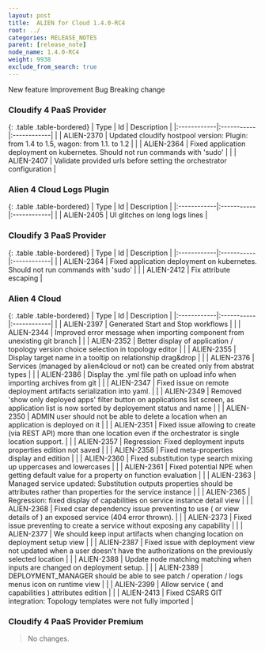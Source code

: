 ```yaml
---
layout: post
title:  ALIEN for Cloud 1.4.0-RC4
root: ../
categories: RELEASE_NOTES
parent: [release_note]
node_name: 1.4.0-RC4
weight: 9938
exclude_from_search: true
---
```





<i class="fa fa-plus text-success"></i> New feature <i class="fa fa-level-up text-primary"></i> Improvement  <i class="fa fa-bug text-danger"></i> Bug <i class="fa fa-exclamation-triangle text-warning"></i> Breaking change


### Cloudify 4 PaaS Provider



  {: .table .table-bordered}
  | Type        | Id         | Description |
  |:------------|:-----------|:------------|
      |  <i class="fa fa-level-up text-primary"></i> | ALIEN-2370 | Updated cloudify hostpool version: Plugin: from 1.4 to 1.5, wagon: from 1.1. to 1.2  |
      |  <i class="fa fa-bug text-danger"></i> | ALIEN-2364 | Fixed application deployment on kubernetes. Should not run commands with 'sudo'  |
    |  <i class="fa fa-bug text-danger"></i> | ALIEN-2407 | Validate provided urls before setting the orchestrator configuration  |



### Alien 4 Cloud Logs Plugin



  {: .table .table-bordered}
  | Type        | Id         | Description |
  |:------------|:-----------|:------------|
        |  <i class="fa fa-bug text-danger"></i> | ALIEN-2405 | UI glitches on long logs lines   |



### Cloudify 3 PaaS Provider



  {: .table .table-bordered}
  | Type        | Id         | Description |
  |:------------|:-----------|:------------|
        |  <i class="fa fa-bug text-danger"></i> | ALIEN-2364 | Fixed application deployment on kubernetes. Should not run commands with 'sudo'  |
    |  <i class="fa fa-bug text-danger"></i> | ALIEN-2412 | Fix attribute escaping  |



### Alien 4 Cloud



  {: .table .table-bordered}
  | Type        | Id         | Description |
  |:------------|:-----------|:------------|
    |  <i class="fa fa-plus text-success"></i> | ALIEN-2397 | Generated Start and Stop workflows  |
      |  <i class="fa fa-level-up text-primary"></i> | ALIEN-2344 | Improved error message when importing component from unexisting git branch  |
    |  <i class="fa fa-level-up text-primary"></i> | ALIEN-2352 | Better display of application / topology version choice selection in topology editor  |
    |  <i class="fa fa-level-up text-primary"></i> | ALIEN-2355 | Display target name in a tooltip on relationship drag&drop  |
    |  <i class="fa fa-level-up text-primary"></i> | ALIEN-2376 | Services (managed by alien4cloud or not) can be created only from abstrat types  |
    |  <i class="fa fa-level-up text-primary"></i> | ALIEN-2386 | Display the .yml file path on upload info when importing archives from git  |
      |  <i class="fa fa-bug text-danger"></i> | ALIEN-2347 | Fixed issue on remote deployment artifacts serialization into yaml.  |
    |  <i class="fa fa-bug text-danger"></i> | ALIEN-2349 | Removed 'show only deployed apps' filter button on applications list screen, as application list is now sorted by deployement status and name  |
    |  <i class="fa fa-bug text-danger"></i> | ALIEN-2350 | ADMIN user should not be able to delete a location when an application is deployed on it  |
    |  <i class="fa fa-bug text-danger"></i> | ALIEN-2351 | Fixed issue allowing to create (via REST API) more than one location even if the orchestrator is single location support.  |
    |  <i class="fa fa-bug text-danger"></i> | ALIEN-2357 | Regression: Fixed deployment inputs properties edition not saved  |
    |  <i class="fa fa-bug text-danger"></i> | ALIEN-2358 | Fixed meta-properties display and edition  |
    |  <i class="fa fa-bug text-danger"></i> | ALIEN-2360 | Fixed substitution type search mixing up uppercases and lowercases  |
    |  <i class="fa fa-bug text-danger"></i> | ALIEN-2361 | Fixed potential NPE when getting default value for a property on function evaluation  |
    |  <i class="fa fa-bug text-danger"></i> | ALIEN-2363 | Managed service updated: Substitution outputs properties should be attributes rather than properties for the service instance  |
    |  <i class="fa fa-bug text-danger"></i> | ALIEN-2365 | Regression: fixed display of capabilities on service instance detail view  |
    |  <i class="fa fa-bug text-danger"></i> | ALIEN-2368 | Fixed csar dependency issue preventing to use ( or view details of ) an exposed service (404 error thrown).  |
    |  <i class="fa fa-bug text-danger"></i> | ALIEN-2373 | Fixed issue preventing to create a service without exposing any capability  |
    |  <i class="fa fa-bug text-danger"></i> | ALIEN-2377 | We should keep input artifacts when changing location on deployment setup view  |
    |  <i class="fa fa-bug text-danger"></i> | ALIEN-2387 | Fixed issue with deployment view not updated when a user doesn't have the authorizations on the previously selected location  |
    |  <i class="fa fa-bug text-danger"></i> | ALIEN-2388 | Update node matching matching when inputs are changed on deployment setup.  |
    |  <i class="fa fa-bug text-danger"></i> | ALIEN-2389 | DEPLOYMENT_MANAGER should be able to see patch / operation / logs menus icon on runtime view  |
    |  <i class="fa fa-bug text-danger"></i> | ALIEN-2399 | Allow service ( and capabilities ) attributes edition  |
    |  <i class="fa fa-bug text-danger"></i> | ALIEN-2413 | Fixed CSARS GIT integration: Topology templates were not fully imported  |



### Cloudify 4 PaaS Provider Premium


> No changes.
